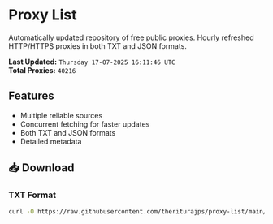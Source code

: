 # Proxy List

Automatically updated repository of free public proxies. Hourly refreshed HTTP/HTTPS proxies in both TXT and JSON formats.

**Last Updated:** `Thursday 17-07-2025 16:11:46 UTC`  
**Total Proxies:** `40216`

## Features
- Multiple reliable sources
- Concurrent fetching for faster updates
- Both TXT and JSON formats
- Detailed metadata

## 📥 Download

### TXT Format
```bash
curl -O https://raw.githubusercontent.com/theriturajps/proxy-list/main/proxies.txt